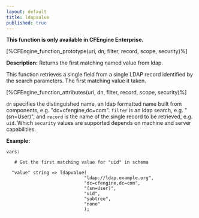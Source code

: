 ```yaml
---
layout: default
title: ldapvalue
published: true
---
```


**This function is only available in CFEngine Enterprise.**

[%CFEngine_function_prototype(uri, dn, filter, record, scope, security)%]

**Description:** Returns the first matching named value from ldap.

This function retrieves a single field from a single LDAP record
identified by the search parameters. The first matching value it taken.

[%CFEngine_function_attributes(uri, dn, filter, record, scope, security)%]

`dn` specifies the distinguished name, an ldap formatted name built from
components, e.g. "dc=cfengine,dc=com". `filter` is an ldap search, e.g.
"(sn=User)", and `record` is the name of the single record to be retrieved,
e.g. `uid`. Which `security` values are supported depends on machine and
server capabilities.

**Example:**

```cf3
vars:

   # Get the first matching value for "uid" in schema

  "value" string => ldapvalue(
                             "ldap://ldap.example.org",
                             "dc=cfengine,dc=com",
                             "(sn=User)",
                             "uid",
                             "subtree",
                             "none"
                             );
```
